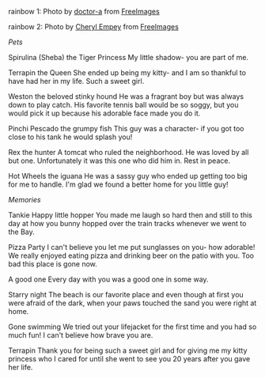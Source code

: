 rainbow 1: Photo by <a href="/photographer/doctor-a-53675">doctor-a</a> from <a href="https://freeimages.com/">FreeImages</a>

rainbow 2: Photo by <a href="/photographer/cempey-44071">Cheryl Empey</a> from <a href="https://freeimages.com/">FreeImages</a>

*Pets*

Spirulina (Sheba) the Tiger Princess 
My little shadow- you are part of me.

Terrapin the Queen
She ended up being my kitty- and I am so thankful to have had her in my life. Such a sweet girl.

Weston the beloved stinky hound
He was a fragrant boy but was always down to play catch. His favorite tennis ball would be so soggy, but you would pick it up because his adorable face made you do it.

Pinchi Pescado the grumpy fish
This guy was a character- if you got too close to his tank he would splash you!

Rex the hunter
A tomcat who ruled the neighborhood. He was loved by all but one. Unfortunately it was this one who did him in. Rest in peace.

Hot Wheels the iguana
He was a sassy guy who ended up getting too big for me to handle. I'm glad we found a better home for you little guy!


*Memories*

Tankie
Happy little hopper
You made me laugh so hard then and still to this day at how you bunny hopped over the train tracks whenever we went to the Bay.

Pizza Party
I can't believe you let me put sunglasses on you- how adorable! We really enjoyed eating pizza and drinking beer on the patio with you. Too bad this place is gone now.

A good one
Every day with you was a good one in some way.

Starry night
The beach is our favorite place and even though at first you were afraid of the dark, when your paws touched the sand you were right at home.

Gone swimming
We tried out your lifejacket for the first time and you had so much fun! I can't believe how brave you are.

Terrapin
Thank you for being such a sweet girl and for giving me my kitty princess who I cared for until she went to see you 20 years after you gave her life.


